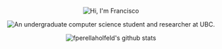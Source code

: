<p align="center"> 
<picture>
  <source media="(prefers-color-scheme: dark)" srcset="https://readme-typing-svg.demolab.com?font=JetBrains+Mono&weight=500&size=32&duration=1000&pause=5000&color=E68100&background=321C0000&center=true&vCenter=true&multiline=true&repeat=true&width=435&lines=Hi%2C+I'm+Francisco.">
  <source media="(prefers-color-scheme: light)" srcset="https://readme-typing-svg.demolab.com?font=JetBrains+Mono&weight=500&size=32&duration=1000&pause=5000&color=0780F7FF&background=321C0000&center=true&vCenter=true&multiline=true&repeat=true&width=435&lines=Hi%2C+I'm+Francisco.">
  <img alt="Hi, I'm Francisco">
</picture>
</p>

<p align="center"> 
<picture>
  <source media="(prefers-color-scheme: dark)" srcset="https://readme-typing-svg.demolab.com?font=JetBrains+Mono&weight=500&size=20&duration=3000&pause=5000&color=E68100&background=321C0000&center=true&vCenter=true&multiline=true&repeat=true&width=800&lines=An+undergraduate+computer+science+student+and+researcher+at+UBC.">
  <source media="[(prefers-color-scheme: light)" srcset="https://readme-typing-svg.demolab.com?font=JetBrains+Mono&weight=500&size=20&duration=3000&pause=5000&color=0780F7FF&background=321C0000&center=true&vCenter=true&multiline=true&repeat=true&width=800&lines=An+undergraduate+computer+science+student+and+researcher+at+UBC.">
  <img alt="An undergraduate computer science student and researcher at UBC.">
</picture>
</p>

<p align="center" ><img src="https://github-readme-stats.vercel.app/api/top-langs?username=fperellaholfel&show_icons=true&locale=en&layout=compact&theme=radical&hide=handlebars" alt="fperellaholfeld's github stats" /></p>

